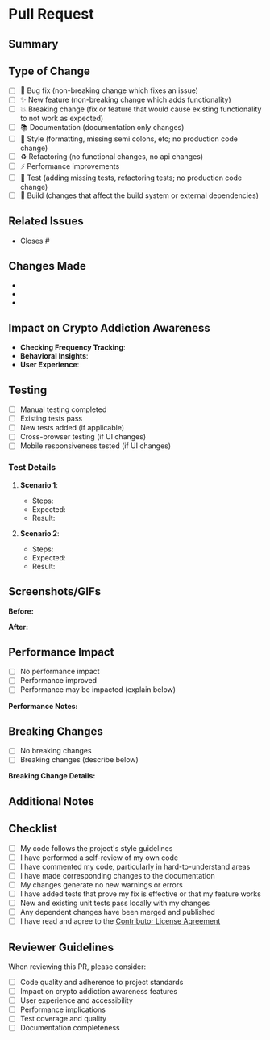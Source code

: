 # Pull Request

## Summary
<!-- Briefly describe what this PR accomplishes -->

## Type of Change
<!-- Mark the relevant option with an "x" -->
- [ ] 🐛 Bug fix (non-breaking change which fixes an issue)
- [ ] ✨ New feature (non-breaking change which adds functionality)
- [ ] 💥 Breaking change (fix or feature that would cause existing functionality to not work as expected)
- [ ] 📚 Documentation (documentation only changes)
- [ ] 🎨 Style (formatting, missing semi colons, etc; no production code change)
- [ ] ♻️ Refactoring (no functional changes, no api changes)
- [ ] ⚡ Performance improvements
- [ ] 🧪 Test (adding missing tests, refactoring tests; no production code change)
- [ ] 🔧 Build (changes that affect the build system or external dependencies)

## Related Issues
<!-- Link to related issues using "Closes #123" or "Fixes #123" -->
- Closes #

## Changes Made
<!-- List the specific changes made in this PR -->
- 
- 
- 

## Impact on Crypto Addiction Awareness
<!-- Describe how this change affects the core mission of addiction awareness -->
- **Checking Frequency Tracking**: 
- **Behavioral Insights**: 
- **User Experience**: 

## Testing
<!-- Describe the tests you ran to verify your changes -->
- [ ] Manual testing completed
- [ ] Existing tests pass
- [ ] New tests added (if applicable)
- [ ] Cross-browser testing (if UI changes)
- [ ] Mobile responsiveness tested (if UI changes)

### Test Details
<!-- Provide specific testing scenarios -->
1. **Scenario 1**: 
   - Steps: 
   - Expected: 
   - Result: 

2. **Scenario 2**: 
   - Steps: 
   - Expected: 
   - Result: 

## Screenshots/GIFs
<!-- Add screenshots or GIFs for UI changes -->
<!-- Before/After comparisons are especially helpful -->

**Before:**
<!-- Screenshot or description of current behavior -->

**After:**
<!-- Screenshot or description of new behavior -->

## Performance Impact
<!-- Describe any performance implications -->
- [ ] No performance impact
- [ ] Performance improved
- [ ] Performance may be impacted (explain below)

**Performance Notes:**
<!-- If applicable, describe performance changes -->

## Breaking Changes
<!-- If this is a breaking change, describe what changes users need to make -->
- [ ] No breaking changes
- [ ] Breaking changes (describe below)

**Breaking Change Details:**
<!-- Describe what users need to update -->

## Additional Notes
<!-- Any other information that reviewers should know -->

## Checklist
<!-- Mark completed items with an "x" -->
- [ ] My code follows the project's style guidelines
- [ ] I have performed a self-review of my own code
- [ ] I have commented my code, particularly in hard-to-understand areas
- [ ] I have made corresponding changes to the documentation
- [ ] My changes generate no new warnings or errors
- [ ] I have added tests that prove my fix is effective or that my feature works
- [ ] New and existing unit tests pass locally with my changes
- [ ] Any dependent changes have been merged and published
- [ ] I have read and agree to the [Contributor License Agreement](../CONTRIBUTING.md#%EF%B8%8F-contributor-license-agreement-cla)

## Reviewer Guidelines
<!-- For reviewers -->
When reviewing this PR, please consider:
- [ ] Code quality and adherence to project standards
- [ ] Impact on crypto addiction awareness features
- [ ] User experience and accessibility
- [ ] Performance implications
- [ ] Test coverage and quality
- [ ] Documentation completeness
